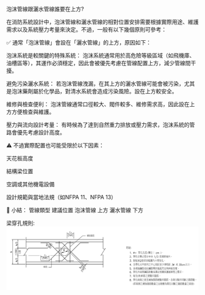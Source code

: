 泡沫管線跟灑水管線誰要在上方?

在消防系統設計中，泡沫管線和灑水管線的相對位置安排需要根據實際用途、維護需求以及系統壓力考量來決定。不過，一般有以下幾個原則可參考：

✅ 通常「泡沫管線」會設在「灑水管線」的上方，原因如下：

泡沫系統是較關鍵的特殊系統：
泡沫系統通常用於高危險等級區域（如飛機庫、油槽區等），其運作必須穩定，因此會被優先考慮在管線配置上方，減少管線間干擾。

避免污染灑水系統：
若泡沫管線洩漏，在其上方的灑水管線可能會被污染，尤其是泡沫藥劑屬於化學品，對清水系統會造成污染風險。設在上方較安全。

維修與檢查便利：
泡沫管線通常口徑較大、閥件較多、維修需求高，因此設在上方方便檢查與維護。

壓力與流向設計考量：
有時候為了達到自然重力排放或壓力需求，泡沫系統的管路會優先考慮設計高度。

⚠️ 不過實際配置也可能受限於以下因素：

天花板高度

結構梁位置

空調或其他機電設備

設計規範與當地法規（如NFPA 11、NFPA 13）

🔧 小結：
管線類型	建議位置
泡沫管線	上方
灑水管線	下方


梁穿孔規則:
![梁穿孔規則](images/梁穿孔規則.PNG)